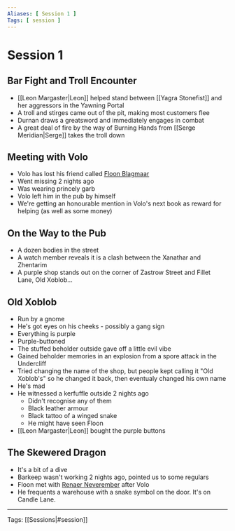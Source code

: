 ```yaml
---
Aliases: [ Session 1 ]
Tags: [ session ]
---
```


# Session 1

## Bar Fight and Troll Encounter

- [[Leon Margaster|Leon]] helped stand between [[Yagra Stonefist]] and her aggressors in the Yawning Portal
- A troll and stirges came out of the pit, making most customers flee
- Durnan draws a greatsword and immediately engages in combat
- A great deal of fire by the way of Burning Hands from [[Serge Meridian|Serge]] takes the troll down

## Meeting with Volo

- Volo has lost his friend called [Floon Blagmaar](../Character%20Notes/Non-Player%20Characters/Floon%20Blagmaar.md)
- Went missing 2 nights ago
- Was wearing princely garb
- Volo left him in the pub by himself
- We're getting an honourable mention in Volo's next book as reward for helping (as well as some money)

## On the Way to the Pub

- A dozen bodies in the street
- A watch member reveals it is a clash between the Xanathar and Zhentarim
- A purple shop stands out on the corner of Zastrow Street and Fillet Lane, Old Xoblob…

## Old Xoblob

- Run by a gnome
- He's got eyes on his cheeks - possibly a gang sign
- Everything is purple
- Purple-buttoned
- The stuffed beholder outside gave off a little evil vibe
- Gained beholder memories in an explosion from a spore attack in the Undercliff
- Tried changing the name of the shop, but people kept calling it "Old Xoblob's" so he changed it back, then eventualy changed his own name
- He's mad
- He witnessed a kerfuffle outside 2 nights ago
    - Didn't recognise any of them
    - Black leather armour
    - Black tattoo of a winged snake
    - He might have seen Floon
- [[Leon Margaster|Leon]] bought the purple buttons

## The Skewered Dragon

- It's a bit of a dive
- Barkeep wasn't working 2 nights ago, pointed us to some regulars
- Floon met with [Renaer Neverember](../Character%20Notes/Non-Player%20Characters/Renaer%20Neverember.md) after Volo
- He frequents a warehouse with a snake symbol on the door. It's on Candle Lane.

---
Tags: [[Sessions|#session]]
